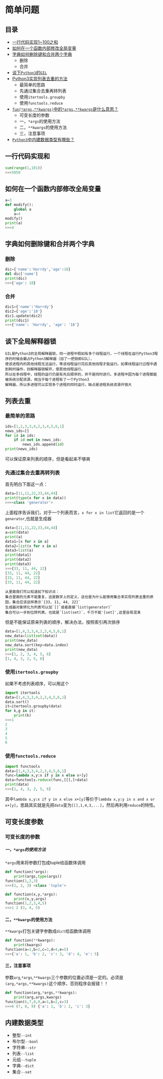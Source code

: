 # 简单问题
## 目录
* [一行代码实现1~100之和](#一行代码实现和)
* [如何在一个函数内部修改全局变量](#如何在一个函数内部修改全局变量)
* [字典如何删除键和合并两个字典](#字典如何删除键和合并两个字典)
    * 删除
    * 合并
* [谈下`Python3`的`GIL`](#谈下全局解释器锁)
* [Python3实现列表去重的方法](#列表去重)
    * 最简单的思路
    * 先通过集合去重再转列表
    * 使用`itertools.groupby`
    * 使用`functools.reduce`
* [`fun(*args,**kwargs)`中的`*args,**kwargs`是什么意思？](#可变长度参数)
    * 可变长度的参数
    * 一，`*args`的使用方法
    * 二，`**kwargs`的使用方法
    * 三，注意事项
* [`Python3`中内建数据类型有哪些？](#内建数据类型)
## 一行代码实现和
```Python
sum(range(1,101))
>>>5050
```
## 如何在一个函数内部修改全局变量
```Python
a=3
def modify():
    global a
    a=4
modify()
print(a)
>>>4
```
## 字典如何删除键和合并两个字典
### 删除
```Python
dic={'name':'Harrdy','age':18}
del dic['name']
print(dic)
>>>{'age': 18}
```
### 合并
```Python
dic1={'name':'Harrdy'}
dic2={'age':'18'}
dic1.update(dic2)
print(dic1)
>>>{'name': 'Harrdy', 'age': '18'}
```
## 谈下全局解释器锁
```
GIL是Python3的全局解释器锁，同一进程中假如有多个线程运行，一个线程在运行Python3程序的时候会霸占Python3解释器（加了一把锁即GIL），
使该进程内的其他线程无法运行，等该线程运行完后其他线程才能运行。如果线程运行过程中遇到耗时操作，则解释器锁解开，使其他线程运行。
所以在多线程中，线程的运行仍是有先后顺序的，并不是同时进行。多进程中因为每个进程都能被系统分配资源，相当于每个进程有了一个Python3
解释器，所以多进程可以实现多个进程的同时运行，缺点是进程系统资源开销大
```
## 列表去重
### 最简单的思路
```Python
ids=[1,2,3,3,4,2,3,4,5,6,1]
news_ids=[]
for id in ids:
    if id not in news_ids:
        news_ids.append(id)
print(news_ids)
```
可以保证原来列表的顺序，但是看起来不够爽
### 先通过集合去重再转列表
首先明白下面这一点：
```Python
data=[11,11,22,33,44,44]
print(type(x for x in data))
>>><class 'generator'>
```
上面程序告诉我们，对于一个列表而言，`x for x in list`它返回的是一个`generator`,也就是生成器
```Python
data=[11,11,22,33,44,44]
a=set(data)
print(a)
data1=[x for x in a]
data2=list(x for x in a)
data3=list(a)
print(data1)
print(data2)
print(data3)
>>>{33, 11, 44, 22}
[33, 11, 44, 22]
[33, 11, 44, 22]
[33, 11, 44, 22]
```
```
从里面我们可以知道如下知识点：
集合里面的元素不能重复，这是数学上的定义，这也是为什么能够用集合来实现列表去重的原因，集合应该这样表示`{33, 11, 44, 22}`
生成器对象转化为列表可以加`[]`或者直接`list(generator)`
集合可以一步到位转列表，也就是`list(set)`，千万不能'[set]',这里容易混淆
```
但是不能保证原来列表的顺序，解决办法，按照索引再次排序
```Python
data=[1,4,3,3,4,2,3,4,5,6,1]
new_data=list(set(data))
print(new_data)
new_data.sort(key=data.index)
print(new_data)
>>>[1, 2, 3, 4, 5, 6]
[1, 4, 3, 2, 5, 6]
```
### 使用`itertools.groupby`
如果不考虑列表顺序，可以用这个
```Python
import itertools
data=[1,4,3,3,4,2,3,4,5,6,1]
data.sort()
it=itertools.groupby(data)
for k,g in it:
    print(k)
>>>1
2
3
4
5
6
```
### 使用`functools.reduce`
```Python
import functools
data=[1,4,3,3,4,2,3,4,5,6,1]
func=lambda x,y:x if y in x else x+[y]
data=functools.reduce(func,[[],]+data)
print(data)
>>>[1, 4, 3, 2, 5, 6]
```
其中`lambda x,y:x if y in x else x+[y]`等价于`lambda x,y:y in x and x or x+[y]`，思路其实就是先把`data`变为`[[],1,4,3,...]`，然后再利用`reduce`的特性。
## 可变长度参数
### 可变长度的参数
##### 一，`*args`的使用方法
`*args`用来将参数打包成tuple给函数体调用
```Python
def function(*args):
    print(args,type(args))
function(1,2,3)
>>>(1, 2, 3) <class 'tuple'>
```
```Python
def function(x,y,*args):
    print(x,y,args)
function(1,2,3,4,5)
>>>1 2 (3, 4, 5)
```
#### 二，`**kwargs`的使用方法
`**kwargs`打包关键字参数成`dict`给函数体调用
```Python
def function(**kwargs):
    print(kwargs)
function(a=1,b=2,c=3,d=4,e=5)
>>>{'a': 1, 'b': 2, 'c': 3, 'd': 4, 'e': 5}
```
#### 三，注意事项
参数`arg`,`*args`,`**kwargs`三个参数的位置必须是一定的。必须是`(arg,*args,**kwargs)`这个顺序，否则程序会报错！！
```Python
def function(arg,*args,**kwargs):
    print(arg,args,kwargs)
function(6,7,8,9,a=1,b=2,c=3)
>>>6 (7, 8, 9) {'a': 1, 'b': 2, 'c': 3}
```

## 内建数据类型
* 整型`--int`
* 布尔型`--bool`
* 字符串`--str`
* 列表`--list`
* 元组`--tuple`
* 字典`--dict`
* 集合`--set`
    
